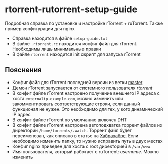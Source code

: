 # rtorrent-rutorrent-setup-guide

Подробная справка по установке и настройке rTorrent + ruTorrent. Также пример конфигурации для nginx

- Cправка находится в файле ``setup-guide.txt``
- В файле ``.rtorrent.rc`` находится конфиг файл для rTorrent. Необходимы лишь минимальные правки
- В файле ``rtorrent`` находится init скрипт для запуска rTorrent

## Пояснения
- Конфиг файл для rTorrent последней версии из ветки [master](https://github.com/rakshasa/rtorrent)
- Демон rTorrent запускается от системного пользователя *rtorrent*
- В конфиг файле rTorrent настроено получение внешнего IP адреса с хоста ``externalip.example.com``, можно изменить или закомментировать соответствующие строки, если данный функционал не нужен. Это необходимо для тех, у кого динамический IP адрес
- В конфиг файле rTorrent по умолчанию включен DHT
- В конфиг файле rTorrent настроена автоподхватка торрент файлов из директории ``/home/torrents/.watch``. Торрент файл будет переименован, как описано в статье на [Хабрахабре](https://habrahabr.ru/post/238413/). Если необходимо изменить папку, то нужно исправить путь в двух местах
- Конфиг nginx приведен для хоста с root директорией в ``/var/www``
- Имя пользователя, который работает с ruTorrent: *username*. Можно изменить
